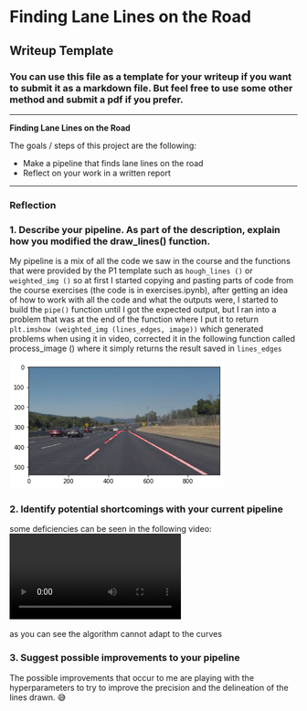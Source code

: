 # **Finding Lane Lines on the Road** 

## Writeup Template

### You can use this file as a template for your writeup if you want to submit it as a markdown file. But feel free to use some other method and submit a pdf if you prefer.

---

**Finding Lane Lines on the Road**

The goals / steps of this project are the following:
* Make a pipeline that finds lane lines on the road
* Reflect on your work in a written report


[//]: # (Image References)

[image1]: ./examples/grayscale.jpg "Grayscale"

---

### Reflection

### 1. Describe your pipeline. As part of the description, explain how you modified the draw_lines() function.

My pipeline is a mix of all the code we saw in the course and the functions that were provided by the P1 template such as ```hough_lines ()``` or ```weighted_img ()``` so at first I started copying and pasting parts of code from the course exercises (the code is in exercises.ipynb), after getting an idea of how to work with all the code and what the outputs were, I started to build the ```pipe()``` function until I got the expected output, but I ran into a problem that was at the end of the function where I put it to return ```plt.imshow (weighted_img (lines_edges, image))``` which generated problems when using it in video, corrected it in the following function called process_image () where it simply returns the result saved in ``` lines_edges ```

![output](https://github.com/DavidSilveraGabriel/Self_driving_car_UdacityND/blob/master/P1-master/output_img.png)


### 2. Identify potential shortcomings with your current pipeline


some deficiencies can be seen in the following video:
![Watch the video](https://github.com/DavidSilveraGabriel/Self_driving_car_UdacityND/blob/master/P1-master/test_videos_output/challenge.mp4)
<a href="{https://github.com/DavidSilveraGabriel/Self_driving_car_UdacityND/blob/master/P1-master/test_videos_output/challenge.mp4}" title="curva"></a>

as you can see the algorithm cannot adapt to the curves


### 3. Suggest possible improvements to your pipeline

The possible improvements that occur to me are playing with the hyperparameters to try to improve the precision and the delineation of the lines drawn. :sweat_smile:
